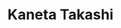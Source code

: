 ---
title: "Kaneta Takashi"
draft: false

# Job rank 職階
rank: "Professor" # 教授 | 准教授 | 助教 | ...

# Sort oorder
weight: 1

# Laboratory group
la_group: "Material Chemistry" # 分子化学 | 物質化学 | 反応化学

# Laboratory
laboratory:
  id: analytical
  name: Analytical Chemistry Laboratory


# page title background image
bg_image: "images/banner/bg1.jpg"

# meta description ~100 letters in Japanese
description : "Study on high-performance analytical methods for biomolecules using lasers and portable devices using paper substrates"

# teacher portrait
image: "images/faculty/kaneta.jpg"

# interest
interest: ["Bioanalysis", "Laser-induced fluorometry", "Paper-based analytical device"]

# achievements
achievements:
- icon: ti-id-badge
  link: https://researcherid.com/rid/D-3593-2011
  name: ResearcherID D-3593-2011
- icon: ti-id-badge
  link: https://orcid.org/0000-0001-9076-3906
  name: ORCID 0000-0001-9076-3906
- icon: ti-google
  link: https://scholar.google.co.jp/citations?user=fD4ER5sAAAAJ
  name: Scholar fD4ER5sAAAAJ


# contact info
contact:
- icon: ti-email
  link: mailto:Kaneta@okayama-u.ac.jp
  name: Kaneta@okayama-u.ac.jp
- icon: ti-mobile
  link: tel:086-251-7847
  name: 086-251-7847


- name : "Analytical Chemistry Laboratory"
  icon : "ti-world" # icon pack : https://themify.me/themify-icons
  link : "http://chem.okayama-u.ac.jp/~analytical/home_j.html"

- name : "3-1-1 Tsushima-Naka, Kita Ward, Okayama City, Okayama 700-8530"
  icon : "ti-location-pin" # icon pack : https://themify.me/themify-icons
  link : "#"

# type
type: "faculty"
---